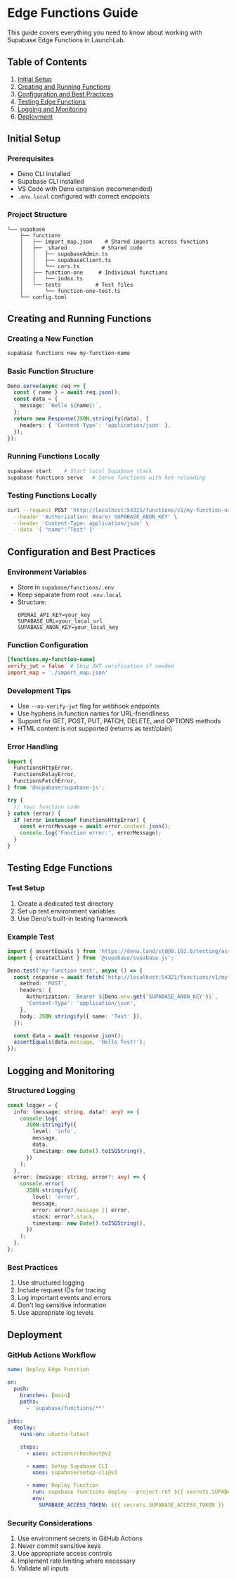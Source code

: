 # Edge Functions Guide

This guide covers everything you need to know about working with Supabase Edge Functions in LaunchLab.

## Table of Contents

1. [Initial Setup](#initial-setup)
2. [Creating and Running Functions](#creating-and-running-functions)
3. [Configuration and Best Practices](#configuration-and-best-practices)
4. [Testing Edge Functions](#testing-edge-functions)
5. [Logging and Monitoring](#logging-and-monitoring)
6. [Deployment](#deployment)

## Initial Setup

### Prerequisites

- Deno CLI installed
- Supabase CLI installed
- VS Code with Deno extension (recommended)
- `.env.local` configured with correct endpoints

### Project Structure

```
└── supabase
    ├── functions
    │   ├── import_map.json    # Shared imports across functions
    │   ├── _shared           # Shared code
    │   │   ├── supabaseAdmin.ts
    │   │   ├── supabaseClient.ts
    │   │   └── cors.ts
    │   ├── function-one     # Individual functions
    │   │   └── index.ts
    │   └── tests           # Test files
    │       └── function-one-test.ts
    └── config.toml
```

## Creating and Running Functions

### Creating a New Function

```bash
supabase functions new my-function-name
```

### Basic Function Structure

```typescript
Deno.serve(async req => {
  const { name } = await req.json();
  const data = {
    message: `Hello ${name}!`,
  };
  return new Response(JSON.stringify(data), {
    headers: { 'Content-Type': 'application/json' },
  });
});
```

### Running Functions Locally

```bash
supabase start    # Start local Supabase stack
supabase functions serve   # Serve functions with hot-reloading
```

### Testing Functions Locally

```bash
curl --request POST 'http://localhost:54321/functions/v1/my-function-name' \
  --header 'Authorization: Bearer SUPABASE_ANON_KEY' \
  --header 'Content-Type: application/json' \
  --data '{ "name":"Test" }'
```

## Configuration and Best Practices

### Environment Variables

- Store in `supabase/functions/.env`
- Keep separate from root `.env.local`
- Structure:
  ```env
  OPENAI_API_KEY=your_key
  SUPABASE_URL=your_local_url
  SUPABASE_ANON_KEY=your_local_key
  ```

### Function Configuration

```toml
[functions.my-function-name]
verify_jwt = false  # Skip JWT verification if needed
import_map = './import_map.json'
```

### Development Tips

- Use `--no-verify-jwt` flag for webhook endpoints
- Use hyphens in function names for URL-friendliness
- Support for GET, POST, PUT, PATCH, DELETE, and OPTIONS methods
- HTML content is not supported (returns as text/plain)

### Error Handling

```typescript
import {
  FunctionsHttpError,
  FunctionsRelayError,
  FunctionsFetchError,
} from '@supabase/supabase-js';

try {
  // Your function code
} catch (error) {
  if (error instanceof FunctionsHttpError) {
    const errorMessage = await error.context.json();
    console.log('Function error:', errorMessage);
  }
}
```

## Testing Edge Functions

### Test Setup

1. Create a dedicated test directory
2. Set up test environment variables
3. Use Deno's built-in testing framework

### Example Test

```typescript
import { assertEquals } from 'https://deno.land/std@0.192.0/testing/asserts.ts';
import { createClient } from '@supabase/supabase-js';

Deno.test('my-function test', async () => {
  const response = await fetch('http://localhost:54321/functions/v1/my-function', {
    method: 'POST',
    headers: {
      Authorization: `Bearer ${Deno.env.get('SUPABASE_ANON_KEY')}`,
      'Content-Type': 'application/json',
    },
    body: JSON.stringify({ name: 'Test' }),
  });

  const data = await response.json();
  assertEquals(data.message, 'Hello Test!');
});
```

## Logging and Monitoring

### Structured Logging

```typescript
const logger = {
  info: (message: string, data?: any) => {
    console.log(
      JSON.stringify({
        level: 'info',
        message,
        data,
        timestamp: new Date().toISOString(),
      })
    );
  },
  error: (message: string, error?: any) => {
    console.error(
      JSON.stringify({
        level: 'error',
        message,
        error: error?.message || error,
        stack: error?.stack,
        timestamp: new Date().toISOString(),
      })
    );
  },
};
```

### Best Practices

1. Use structured logging
2. Include request IDs for tracing
3. Log important events and errors
4. Don't log sensitive information
5. Use appropriate log levels

## Deployment

### GitHub Actions Workflow

```yaml
name: Deploy Edge Function

on:
  push:
    branches: [main]
    paths:
      - 'supabase/functions/**'

jobs:
  deploy:
    runs-on: ubuntu-latest

    steps:
      - uses: actions/checkout@v2

      - name: Setup Supabase CLI
        uses: supabase/setup-cli@v1

      - name: Deploy Function
        run: supabase functions deploy --project-ref ${{ secrets.SUPABASE_PROJECT_ID }}
        env:
          SUPABASE_ACCESS_TOKEN: ${{ secrets.SUPABASE_ACCESS_TOKEN }}
```

### Security Considerations

1. Use environment secrets in GitHub Actions
2. Never commit sensitive keys
3. Use appropriate access controls
4. Implement rate limiting where necessary
5. Validate all inputs
